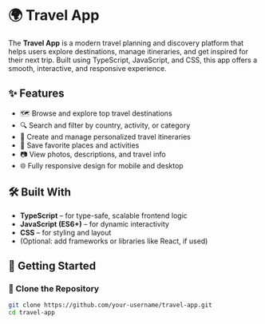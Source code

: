 # 🌍 Travel App

The **Travel App** is a modern travel planning and discovery platform that helps users explore destinations, manage itineraries, and get inspired for their next trip. Built using TypeScript, JavaScript, and CSS, this app offers a smooth, interactive, and responsive experience.

## ✨ Features

- 🗺️ Browse and explore top travel destinations
- 🔍 Search and filter by country, activity, or category
- 📅 Create and manage personalized travel itineraries
- 📌 Save favorite places and activities
- 📷 View photos, descriptions, and travel info
- 🌐 Fully responsive design for mobile and desktop

## 🛠️ Built With

- **TypeScript** – for type-safe, scalable frontend logic
- **JavaScript (ES6+)** – for dynamic interactivity
- **CSS** – for styling and layout
- (Optional: add frameworks or libraries like React, if used)

## 🚀 Getting Started

### 📁 Clone the Repository

```bash
git clone https://github.com/your-username/travel-app.git
cd travel-app
